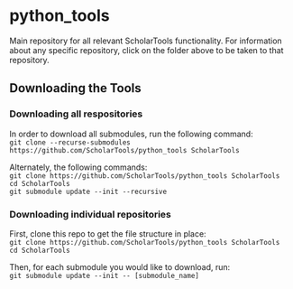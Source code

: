 # python_tools
Main repository for all relevant ScholarTools functionality.
For information about any specific repository, click on the folder above to be taken to that repository.

## Downloading the Tools
### Downloading all respositories
In order to download all submodules, run the following command:  
`git clone --recurse-submodules https://github.com/ScholarTools/python_tools ScholarTools`

Alternately, the following commands:    
`git clone https://github.com/ScholarTools/python_tools ScholarTools`  
`cd ScholarTools`  
`git submodule update --init --recursive`


### Downloading individual repositories
First, clone this repo to get the file structure in place:  
`git clone https://github.com/ScholarTools/python_tools ScholarTools`  
`cd ScholarTools`

Then, for each submodule you would like to download, run:  
`git submodule update --init -- [submodule_name]`

